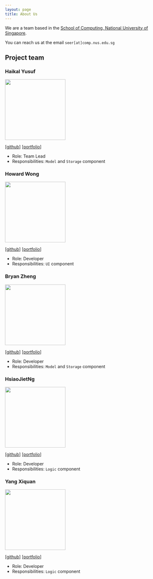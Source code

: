 ```yaml
---
layout: page
title: About Us
---
```


We are a team based in the [School of Computing, National University of Singapore](http://www.comp.nus.edu.sg).

You can reach us at the email `seer[at]comp.nus.edu.sg`

## Project team

### Haikal Yusuf

<img src="images/waffledood.png" width="200px">

[[github](http://github.com/waffledood)]
[[portfolio](team/waffledood.md)]

* Role: Team Lead
* Responsibilities: `Model` and `Storage` component

### Howard Wong

<img src="images/howardwhw2.png" width="200px">

[[github](http://github.com/howardwhw2)]
[[portfolio](team/howardwhw2.md)]

* Role: Developer
* Responsibilities: `UI` component

### Bryan Zheng

<img src="images/ashuh.png" width="200px">

[[github](http://github.com/ashuh)]
[[portfolio](team/ashuh.md)]

* Role: Developer
* Responsibilities: `Model` and `Storage` component

### HsiaoJietNg

<img src="images/hsiaojietng.png" width="200px">

[[github](https://github.com/hsiaojietng)]
[[portfolio](team/hsiaojietng.md)]

* Role: Developer
* Responsibilities: `Logic` component

### Yang Xiquan

<img src="images/cindyangxq.png" width="200px">

[[github](http://github.com/cindyangXQ)]
[[portfolio](team/cindyangxq.md)]

* Role: Developer
* Responsibilities: `Logic` component
